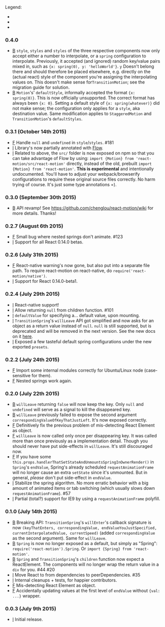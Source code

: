 Legend:

- [B]: Breaking
- [F]: Fix
- [I]: Improvement

### 0.4.0
- [B] `style`, `styles` and `styles` of the three respective components now only accept either a number to interpolate, or a `spring` configuration to interpolate. Previously, it accepted (and ignored) random key/value pairs mixed in, such as `{x: spring(0), y: 'helloWorld'}`. `y` Doesn't belong there and should therefore be placed elsewhere, e.g. directly on the (actual react) style of the component you're assigning the interpolating values on. This doesn't make sense for`TransitionMotion`; see the migration guide for solution.
- [B] `Motion`'s' `defaultStyle`, informally accepted the format `{x: spring(0)}`. This is now officially unsupported. The correct format has always been `{x: 0}`. Setting a default style of `{x: spring(whatever)}` did not make sense; the configuration only applies for a `style`, aka destination value. Same modification applies to `StaggeredMotion` and `TransitionMotion`'s `defaultStyles`.

### 0.3.1 (October 14th 2015)
- [F] Handle `null` and `undefined` in `style`/`styles`. #181
- [I] Library's now partially annotated with [Flow](http://flowtype.org).
- [I] Related to above, the `src/` folder is now exposed on npm so that you can take advantage of Flow by using: `import {Motion} from 'react-motion/src/react-motion'` directly, instead of the old, prebuilt `import {Motion} from 'react-motion'`. **This is experimental** and intentionally undocumented. You'll have to adjust your webpack/browserify configurations to require these original source files correctly. No harm trying of course. It's just some type annotations =).

### 0.3.0 (September 30th 2015)
- [B] API revamp! See https://github.com/chenglou/react-motion/wiki for more details. Thanks!

### 0.2.7 (August 6th 2015)
- [F] Small bug where nested springs don't animate. #123
- [I] Support for all React 0.14.0 betas.

### 0.2.6 (July 31th 2015)
- [F] React-native warning's now gone, but also put into a separate file path. To require react-motion on react-native, do `require('react-motion/native')`.
- [I] Support for React 0.14.0-beta1.

### 0.2.4 (July 29th 2015)
- [I] React-native support!
- [I] Allow returning `null` from children function. #101
- [I] `defaultValue` for specifying a... default value, upon mounting.
- [I] `TransitionSpring`'s `willLeave` API got simplified and now asks for an object as a return value instead of `null`. `null` is still supported, but is deprecated and will be removed in the next version. See the new docs on it [here](https://github.com/chenglou/react-motion/blob/24d6a7284ef61268c0ead67fe43d7e40bf45d381/README.md#transitionspring-).
- [I] Exposed a few tasteful default spring configurations under the new exported `presets`.

### 0.2.2 (July 24th 2015)
- [F] Import some internal modules correctly for Ubuntu/Linux node (case-sensitive for them).
- [F] Nested springs work again.

### 0.2.0 (July 22th 2015)
- [B] `willLeave` returning `false` will now keep the key. Only `null` and `undefined` will serve as a signal to kill the disappeared key.
- [B] `willLeave` previously failed to expose the second argument `correspondingValueOfKeyThatJustLeft`. It's now exposed correctly.
- [F] Definitively fix the previous problem of mis-detecting React Element as object.
- [F] `willLeave` is now called only once per disappearing key. It was called more than once previously as a implementation detail. Though you should never have put side-effects in `willLeave`. It's still discouraged now.
- [F] If you have some `this.props.handlerThatSetStateAndUnmountsSpringInOwnerRender()` in `Spring`'s `endValue`, Spring's already scheduled `requestAnimationFrame` will no longer cause an extra `setState` since it's unmounted. But in general, _please_ don't put side-effect in `endValue`.
- [I] Stabilize the spring algorithm. No more erratic behavior with a big amount of animated items or tab switching (which usually slows down `requestAnimationFrame`). #57
- [I] Partial (total?) support for IE9 by using a `requestAnimationFrame` polyfill.

### 0.1.0 (July 14th 2015)
- [B] Breaking API: `TransitionSpring`'s `willEnter`'s callback signature is now `(keyThatEnters, correspondingValue, endValueYouJustSpecified, currentInterpolatedValue, currentSpeed)` (added `correspondingValue` as the second argument). Same for `willLeave`.
- [B] `Spring` is now no longer exposed as a default, but simply as "Spring": `require('react-motion').Spring`. Or `import {Spring} from 'react-motion'`.
- [B] `Spring` and `TransitionSpring`'s `children` function now expect a ReactElement. The components will no longer wrap the return value in a `div` for you. #44 #20
- [I] Move React to from dependencies to peerDependencies. #35
- [I] Internal cleanups + tests, for happier contributors.
- [F] Mis-detecting React Element as object.
- [F] Accidentally updating values at the first level of `endValue` without `{val: ...}` wrapper.

### 0.0.3 (July 9th 2015)
- [I] Initial release.
